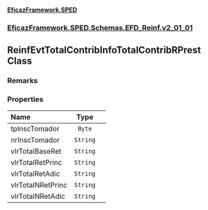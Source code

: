 #### [EficazFramework.SPED](EficazFrameworkSPED.md 'EficazFramework SPED')
### [EficazFramework.SPED.Schemas.EFD_Reinf.v2_01_01](EficazFramework.SPED.Schemas.EFD_Reinf.v2_01_01.md 'EficazFramework.SPED.Schemas.EFD_Reinf.v2_01_01')

## ReinfEvtTotalContribInfoTotalContribRPrest Class

### Remarks
### Properties

| Name | Type | |
| :--- | :---: | :--- |
| tpInscTomador | `Byte` |  |
| nrInscTomador | `String` |  |
| vlrTotalBaseRet | `String` |  |
| vlrTotalRetPrinc | `String` |  |
| vlrTotalRetAdic | `String` |  |
| vlrTotalNRetPrinc | `String` |  |
| vlrTotalNRetAdic | `String` |  |
